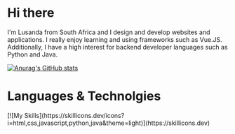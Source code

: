 # Hi there 
I'm Lusanda from South Africa and I design and develop websites and applications. I really enjoy learning and using frameworks such as Vue.JS. Additionally, I have a high interest for backend developer languages such as Python and Java. 

[![Anurag's GitHub stats](https://github-readme-stats.vercel.app/api?username=LusandaTsilana)](https://github.com/anuraghazra/github-readme-stats)
<br>
<h1>Languages & Technolgies</h1>
[![My Skills](https://skillicons.dev/icons?i=html,css,javascript,python,java&theme=light)](https://skillicons.dev)
